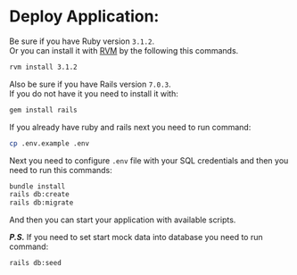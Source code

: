# Deploy Application:

Be sure if you have Ruby version `3.1.2`.\
Or you can install it with [RVM](https://rvm.io/rvm/install) by the following this commands.
```bash
rvm install 3.1.2
```

Also be sure if you have Rails version `7.0.3`.\
If you do not have it you need to install it with:
```bash
gem install rails
```

If you already have ruby and rails next you need to run command:
```bash
cp .env.example .env
```
Next you need to configure `.env` file with your SQL credentials and then you need to run this commands:
```bash
bundle install
rails db:create
rails db:migrate
```
And then you can start your application with available scripts.

***P.S.*** If you need to set start mock data into database you need to run command:
```bash
rails db:seed
```